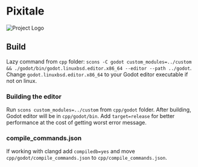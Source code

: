 # Pixitale
![Project Logo](image.jpeg)


## Build
Lazy command from `cpp` folder: `scons -C godot custom_modules=../custom && ./godot/bin/godot.linuxbsd.editor.x86_64 --editor --path ../godot`. Change `godot.linuxbsd.editor.x86_64` to your Godot editor executable if not on linux. 

### Building the editor
Run `scons custom_modules=../custom` from `cpp/godot` folder. After building, Godot editor will be in `cpp/godot/bin`. Add `target=release` for better performance at the cost of getting worst error message.

### compile_commands.json
If working with clangd add `compiledb=yes` and move `cpp/godot/compile_commands.json` to `cpp/compile_commands.json`.